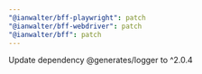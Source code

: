 ```yaml
---
"@ianwalter/bff-playwright": patch
"@ianwalter/bff-webdriver": patch
"@ianwalter/bff": patch
---
```


Update dependency @generates/logger to ^2.0.4
